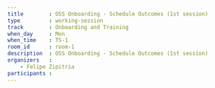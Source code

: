 ```yaml
---
title        : OSS Onboarding - Schedule Outcomes (1st session)
type         : working-session
track        : Onboarding and Training
when_day     : Mon
when_time    : TS-1
room_id      : room-1
description  : OSS Onboarding - Schedule Outcomes (1st session)
organizers   :
    - Felipe Zipitria
participants :
---
```



